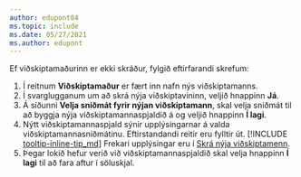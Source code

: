 ```yaml
---
author: edupont04
ms.topic: include
ms.date: 05/27/2021
ms.author: edupont
---
```


Ef viðskiptamaðurinn er ekki skráður, fylgið eftirfarandi skrefum:

1. Í reitnum **Viðskiptamaður** er fært inn nafn nýs viðskiptamanns.
2. Í svarglugganum um að skrá nýja viðskiptavininn, veljið hnappinn **Já**.
3. Á síðunni **Velja sniðmát fyrir nýjan viðskiptamann**, skal velja sniðmát til að byggja nýja viðskiptamannaspjaldið á og veljið hnappinn **Í lagi**.
4. Nýtt viðskiptamannaspjald sýnir upplýsingarnar á valda viðskiptamannasniðmátinu. Eftirstandandi reitir eru fylltir út. [!INCLUDE [tooltip-inline-tip_md](tooltip-inline-tip_md.md)] Frekari upplýsingar eru í [Skrá nýja viðskiptamenn](../sales-how-register-new-customers.md).  
5. Þegar lokið hefur verið við viðskiptamannaspjaldið skal velja hnappinn **Í lagi** til að fara aftur í söluskjal.
